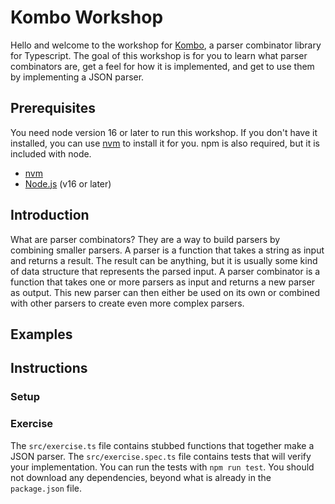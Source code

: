 # Kombo Workshop

Hello and welcome to the workshop for [Kombo](https://github.com/honungsburk/kombo),
a parser combinator library for Typescript.
The goal of this workshop is for you to learn what parser combinators are, get a
feel for how it is implemented, and get to use them by implementing a JSON parser.

## Prerequisites

You need node version 16 or later to run this workshop. If you don't have it installed,
you can use [nvm](https://github.com/nvm-sh/nvm#installing-and-updating) to install it for you.
npm is also required, but it is included with node.

- [nvm](https://github.com/nvm-sh/nvm#installing-and-updating)
- [Node.js](https://nodejs.org/en/) (v16 or later)

## Introduction

What are parser combinators? They are a way to build parsers by combining smaller parsers.
A parser is a function that takes a string as input and returns a result.
The result can be anything, but it is usually some kind of data structure that represents
the parsed input. A parser combinator is a function that takes one or more parsers as input
and returns a new parser as output. This new parser can then either be used on its own
or combined with other parsers to create even more complex parsers.

## Examples

## Instructions

### Setup

### Exercise

The `src/exercise.ts` file contains stubbed functions that together make a JSON parser.
The `src/exercise.spec.ts` file contains tests that will verify your implementation.
You can run the tests with `npm run test`. You should not download any dependencies, beyond
what is already in the `package.json` file.
